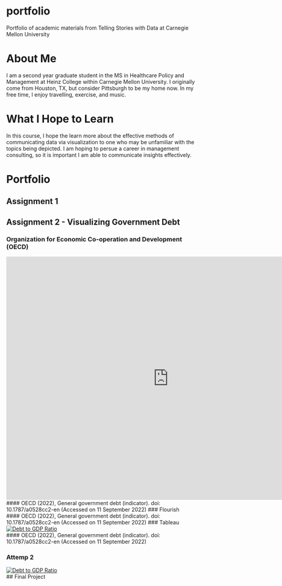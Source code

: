 # portfolio
Portfolio of academic materials from Telling Stories with Data at Carnegie Mellon University

# About Me
I am a second year graduate student in the MS in Healthcare Policy and Management at Heinz College within Carnegie Mellon University. I originally come from Houston, TX, but consider Pittsburgh to be my home now. In my free time, I enjoy travelling, exercise, and music.

# What I Hope to Learn
In this course, I hope the learn more about the effective methods of communicating data via visualization to one who may be unfamiliar with the topics being depicted. I am hoping to persue a career in management consulting, so it is important I am able to communicate insights effectively.

# Portfolio

## Assignment 1

## Assignment 2 - Visualizing Government Debt
### Organization for Economic Co-operation and Development (OECD)
<iframe src="https://data.oecd.org/chart/6Ogp" width="860" height="645" style="border: 0" mozallowfullscreen="true" webkitallowfullscreen="true" allowfullscreen="true"><a href="https://data.oecd.org/chart/6Ogp" target="_blank">OECD Chart: General government debt, Total, % of GDP, Annual, 2021</a></iframe>
#### OECD (2022), General government debt (indicator). doi: 10.1787/a0528cc2-en (Accessed on 11 September 2022)
### Flourish 
<div class="flourish-embed flourish-chart" data-src="visualisation/11154504"><script src="https://public.flourish.studio/resources/embed.js"></script></div>
#### OECD (2022), General government debt (indicator). doi: 10.1787/a0528cc2-en (Accessed on 11 September 2022)
### Tableau
<div class='tableauPlaceholder' id='viz1662948459680' style='position: relative'><noscript><a href='#'><img alt='Debt to GDP Ratio ' src='https:&#47;&#47;public.tableau.com&#47;static&#47;images&#47;De&#47;Debt_GDP_Ratio&#47;DebttoGDPRatio&#47;1_rss.png' style='border: none' /></a></noscript><object class='tableauViz'  style='display:none;'><param name='host_url' value='https%3A%2F%2Fpublic.tableau.com%2F' /> <param name='embed_code_version' value='3' /> <param name='site_root' value='' /><param name='name' value='Debt_GDP_Ratio&#47;DebttoGDPRatio' /><param name='tabs' value='no' /><param name='toolbar' value='yes' /><param name='static_image' value='https:&#47;&#47;public.tableau.com&#47;static&#47;images&#47;De&#47;Debt_GDP_Ratio&#47;DebttoGDPRatio&#47;1.png' /> <param name='animate_transition' value='yes' /><param name='display_static_image' value='yes' /><param name='display_spinner' value='yes' /><param name='display_overlay' value='yes' /><param name='display_count' value='yes' /><param name='language' value='en-US' /><param name='filter' value='publish=yes' /></object></div>                <script type='text/javascript'>                    var divElement = document.getElementById('viz1662948459680');                    var vizElement = divElement.getElementsByTagName('object')[0];                    vizElement.style.width='100%';vizElement.style.height=(divElement.offsetWidth*0.75)+'px';                    var scriptElement = document.createElement('script');                    scriptElement.src = 'https://public.tableau.com/javascripts/api/viz_v1.js';                    vizElement.parentNode.insertBefore(scriptElement, vizElement);                </script>
#### OECD (2022), General government debt (indicator). doi: 10.1787/a0528cc2-en (Accessed on 11 September 2022)

### Attemp 2 
<div class='tableauPlaceholder' id='viz1662948523629' style='position: relative'><noscript><a href='#'><img alt='Debt to GDP Ratio ' src='https:&#47;&#47;public.tableau.com&#47;static&#47;images&#47;De&#47;Debt_GDP_Ratio&#47;DebttoGDPRatio&#47;1_rss.png' style='border: none' /></a></noscript><object class='tableauViz'  style='display:none;'><param name='host_url' value='https%3A%2F%2Fpublic.tableau.com%2F' /> <param name='embed_code_version' value='3' /> <param name='site_root' value='' /><param name='name' value='Debt_GDP_Ratio&#47;DebttoGDPRatio' /><param name='tabs' value='no' /><param name='toolbar' value='yes' /><param name='static_image' value='https:&#47;&#47;public.tableau.com&#47;static&#47;images&#47;De&#47;Debt_GDP_Ratio&#47;DebttoGDPRatio&#47;1.png' /> <param name='animate_transition' value='yes' /><param name='display_static_image' value='yes' /><param name='display_spinner' value='yes' /><param name='display_overlay' value='yes' /><param name='display_count' value='yes' /><param name='language' value='en-US' /><param name='filter' value='publish=yes' /></object></div>                <script type='text/javascript'>                    var divElement = document.getElementById('viz1662948523629');                    var vizElement = divElement.getElementsByTagName('object')[0];                    vizElement.style.width='100%';vizElement.style.height=(divElement.offsetWidth*0.75)+'px';                    var scriptElement = document.createElement('script');                    scriptElement.src = 'https://public.tableau.com/javascripts/api/viz_v1.js';                    vizElement.parentNode.insertBefore(scriptElement, vizElement);                </script>
## Final Project
